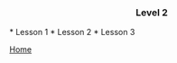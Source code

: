 <title>
  {{ page.title }}
</title>
<h3><center>Level 2</center></h3>
* Lesson 1
* Lesson 2
* Lesson 3

[Home](https://teacher-viet.github.io/)

